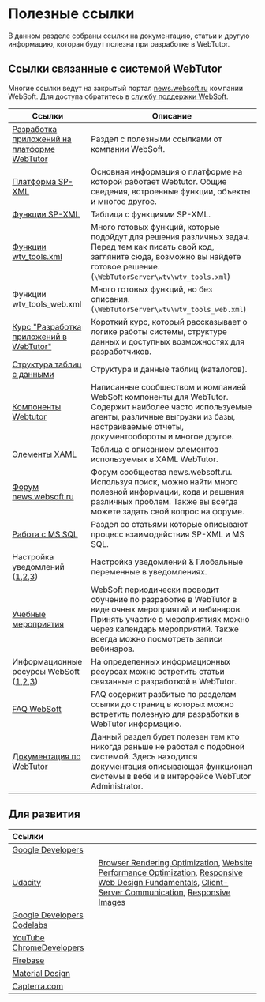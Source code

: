 # Полезные ссылки

В данном разделе собраны ссылки на документацию, статьи и другую информацию, которая будут полезна при разработке в WebTutor.

## Ссылки связанные с системой WebTutor

Многие ссылки ведут на закрытый портал [news.websoft.ru](news.websoft.ru) компании WebSoft. Для доступа обратитесь в [службу поддержки WebSoft](http://websoft.ru/db/wb/root_id/support/doc.html).

| Ссылки | Описание |
| --- | --- |
| [Разработка приложений на платформе WebTutor](http://news.websoft.ru/view_doc.html?mode=doc&doc_id=5900009198344233392) | Раздел с полезными ссылками от компании WebSoft. |
| [Платформа SP-XML](http://docs.datex.ru/) | Основная информация о платформе на которой работает Webtutor. Общие сведения, встроенные функции, объекты и многое другое. |
| [Функции SP-XML](http://news.websoft.ru/view_doc.html?mode=catalogs&doc_id=5900009198344233396) | Таблица с функциями SP-XML. |
| [Функции wtv\_tools.xml](http://news.websoft.ru/view_doc.html?mode=doc_type&custom_web_template_id=6180275463021353212&doc_id=6181289497353023487) | Много готовых функций, которые подойдут для решения различных задач. Перед тем как писать свой код, загляните сюда, возможно вы найдете готовое решение. \(`\WebTutorServer\wtv\wtv_tools.xml`\) |
| Функции wtv\_tools\_web.xml | Много готовых функций, но без описания. \(`\WebTutorServer\wtv\wtv_tools_web.xml`\) |
| [Курс "Разработка приложений в WebTutor"](http://news_old.websoft.ru/akor/seminar1510/1/start.html) | Короткий курс, который рассказывает о логике работы системы, структуре данных и доступных возможностях для разработчиков. |
| [Структура таблиц с данными](http://news.websoft.ru/view_doc.html?mode=catalogs&doc_id=5900009198344233396) | Структура и данные таблиц \(каталогов\). |
| [Компоненты Webtutor](http://news.websoft.ru/view_doc.html?mode=components&doc_id=5900009198344233422) | Написанные сообществом и компанией WebSoft компоненты для WebTutor. Содержит наиболее часто используемые агенты, различные выгрузки из базы, настраиваемые отчеты, документообороты и многое другое. |
| [ Элементы XAML](http://news.websoft.ru/view_doc.html?mode=xaml&doc_id=5900009198344233411) | Таблица с описанием элементов используемых в XAML WebTutor. |
| [Форум news.websoft.ru](http://news.websoft.ru/view_doc.html?mode=doc&doc_id=5903427210833450968) | Форум сообщества news.websoft.ru. Используя поиск, можно найти много полезной информации, кода и решения различных проблем. Также вы всегда можете задать свой вопрос на форуме. |
| [Работа с MS SQL](http://news.websoft.ru/view_doc.html?mode=doc&doc_id=5900009198344233425) | Раздел со статьями которые описывают процесс взаимодействия SP-XML и MS SQL. |
| Настройка уведомлений \([1](http://news.websoft.ru/view_doc.html?mode=expert_answer&object_id=5900038394787345600),[2](http://news.websoft.ru/view_doc.html?mode=doc&doc_id=6164651282978799513),[3](http://news.websoft.ru/view_webhelp_body.html?doc_id=&object_id=5903426816642270367)\) | Настройка уведомлений & Глобальные переменные в уведомлениях. |
| [Учебные мероприятия](http://news.websoft.ru/view_doc.html?mode=educ&doc_id=6187701243150467937) | WebSoft периодически проводит обучение по разработке в WebTutor в виде очных мероприятий и вебинаров. Принять участие в мероприятиях можно через календарь мероприятий. Также всегда можно посмотреть записи вебинаров. |
| Информационные ресурсы WebSoft \([1](http://news.websoft.ru/view_doc.html?mode=social_blog&doc_id=5971966599214473404),[2](http://websoft-elearning.blogspot.ru/),[3](https://www.facebook.com/WebSoft-162434437160008/)\) | На определенных информационных ресурсах можно встретить статьи связанные с разработкой в WebTutor. |
| [FAQ WebSoft](http://news.websoft.ru/view_doc.html?mode=doc&doc_id=5900009198344233423) | FAQ содержит разбитые по разделам ссылки до страниц в которых можно встретить полезную для разработки в WebTutor информацию. |
| [Документация по WebTutor](http://news.websoft.ru/view_doc.html?mode=doc_type&object_id=5486421379493803019&doc_id=5900009198344233385&section_id=5903427210833450983) | Данный раздел будет полезен тем кто никогда раньше не работал с подобной системой. Здесь находится документация описывающая функционал системы в вебе и в интерфейсе WebTutor Administrator. |

## Для развития

| Ссылки |  |
| :--- | :--- |
| [Google Developers](https://developers.google.com/web/updates/2017/) |  |
| [Udacity](https://www.udacity.com/courses/web-development) | [Browser Rendering Optimization](https://www.udacity.com/course/browser-rendering-optimization--ud860), [Website Performance Optimization](https://www.udacity.com/course/website-performance-optimization--ud884), [Responsive Web Design Fundamentals](https://www.udacity.com/course/responsive-web-design-fundamentals--ud893), [Client-Server Communication](https://www.udacity.com/course/client-server-communication--ud897), [Responsive Images](https://www.udacity.com/course/responsive-images--ud882) |
| [Google Developers Codelabs](https://codelabs.developers.google.com/) |  |
| [YouTube ChromeDevelopers](https://www.youtube.com/user/ChromeDevelopers/videos) |  |
| [Firebase](https://firebase.google.com/) |  |
| [Material Design](https://material.io/) |  |
| [Capterra.com](http://www.capterra.com/learning-management-system-software/) |  |



